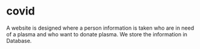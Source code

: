# covid
A website is designed where a person information is taken who are in need of a plasma and who want to donate plasma.
We store the information in Database.
